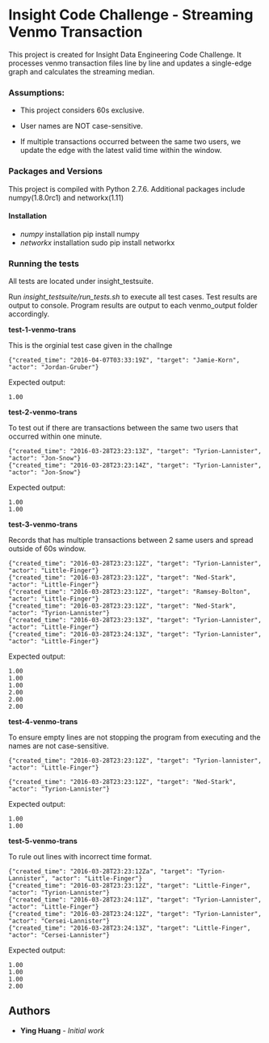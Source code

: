 # Insight Code Challenge - Streaming Venmo Transaction

This project is created for Insight Data Engineering Code Challenge.
It processes venmo transaction files line by line and updates a single-edge graph and calculates the streaming median.

### Assumptions:
* This project considers 60s exclusive.

* User names are NOT case-sensitive.

* If multiple transactions occurred between the same two users, we update the edge with the latest valid time within the window.

### Packages and Versions

This project is compiled with Python 2.7.6.
Additional packages include numpy(1.8.0rc1) and networkx(1.11)

#### Installation
* _numpy_ installation
pip install numpy
* _networkx_ installation
sudo pip install networkx

### Running the tests

All tests are located under insight_testsuite.

Run _insight_testsuite/run_tests.sh_ to execute all test cases. Test results are output to console. Program results are output to each venmo_output folder accordingly.

**test-1-venmo-trans**

This is the orginial test case given in the challnge
```
{"created_time": "2016-04-07T03:33:19Z", "target": "Jamie-Korn", "actor": "Jordan-Gruber"}
```
Expected output:
```
1.00
```

**test-2-venmo-trans**

To test out if there are transactions between the same two users that occurred within one minute.

```
{"created_time": "2016-03-28T23:23:13Z", "target": "Tyrion-Lannister", "actor": "Jon-Snow"}
{"created_time": "2016-03-28T23:23:14Z", "target": "Tyrion-Lannister", "actor": "Jon-Snow"}

```
Expected output:
```
1.00
1.00
```

**test-3-venmo-trans**

Records that has multiple transactions between 2 same users and spread outside of 60s window.

```
{"created_time": "2016-03-28T23:23:12Z", "target": "Tyrion-Lannister", "actor": "Little-Finger"}
{"created_time": "2016-03-28T23:23:12Z", "target": "Ned-Stark", "actor": "Little-Finger"}
{"created_time": "2016-03-28T23:23:12Z", "target": "Ramsey-Bolton", "actor": "Little-Finger"}
{"created_time": "2016-03-28T23:23:12Z", "target": "Ned-Stark", "actor": "Tyrion-Lannister"}
{"created_time": "2016-03-28T23:23:13Z", "target": "Tyrion-Lannister", "actor": "Little-Finger"}
{"created_time": "2016-03-28T23:24:13Z", "target": "Tyrion-Lannister", "actor": "Little-Finger"}

```
Expected output:
```
1.00
1.00
1.00
2.00
2.00
2.00

```

**test-4-venmo-trans**

To ensure empty lines are not stopping the program from executing and the names are not case-sensitive.

```
{"created_time": "2016-03-28T23:23:12Z", "target": "Tyrion-lannister", "actor": "Little-Finger"}

{"created_time": "2016-03-28T23:23:12Z", "target": "Ned-Stark", "actor": "Tyrion-Lannister"}

```
Expected output:
```
1.00
1.00

```

**test-5-venmo-trans**

To rule out lines with incorrect time format.

```
{"created_time": "2016-03-28T23:23:12Za", "target": "Tyrion-Lannister", "actor": "Little-Finger"}
{"created_time": "2016-03-28T23:23:12Z", "target": "Little-Finger", "actor": "Tyrion-Lannister"}
{"created_time": "2016-03-28T23:24:11Z", "target": "Tyrion-Lannister", "actor": "Little-Finger"}
{"created_time": "2016-03-28T23:24:12Z", "target": "Tyrion-Lannister", "actor": "Cersei-Lannister"}
{"created_time": "2016-03-28T23:24:13Z", "target": "Little-Finger", "actor": "Cersei-Lannister"}

```
Expected output:
```
1.00
1.00
1.00
2.00

```


## Authors

* **Ying Huang** - *Initial work*

